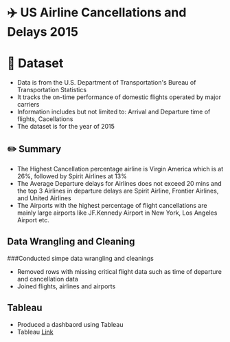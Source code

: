 # ✈️ US Airline Cancellations and Delays 2015
# 📄 Dataset
- Data is from the U.S. Department of Transportation's Bureau of Transportation Statistics
- It tracks the on-time performance of domestic flights operated by major carriers
- Information includes but not limited to: Arrival and Departure time of flights, Cacellations
- The dataset is for the year of 2015 

## ✏️ Summary

- The Highest Cancellation percentage airline is Virgin America which is at 26%, followed by Spirit Airlines at 13%
- The Average Departure delays for Airlines does not exceed 20 mins and the top 3 Airlines in departure delays are Spirit Airline, Frontier Airlines, and United Airlines
- The Airports with the highest percentage of flight cancellations are mainly large airports like JF.Kennedy Airport in New York, Los Angeles Airport etc.

## Data Wrangling and Cleaning
###Conducted simpe data wrangling and cleanings
- Removed rows with missing critical flight data such as time of departure and cancellation data
- Joined flights, airlines and airports

## Tableau
- Produced a dashbaord using Tableau
- Tableau [Link](https://public.tableau.com/views/USAirlineCancellationandDelays2015/Dashboard1?:language=en-US&:display_count=n&:origin=viz_share_link)
